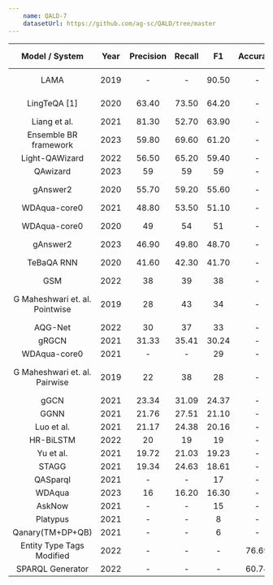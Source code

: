 ```yaml
---
    name: QALD-7
    datasetUrl: https://github.com/ag-sc/QALD/tree/master
---
```



|        Model / System        | Year |Precision | Recall |  F1   |Accuracy |Language |                                  Reported by                                  |
|:----------------------------:|:----:|:--------:|:------:|:-----:|:-------:|:-------:|:-----------------------------------------------------------------------------:|
|             LAMA             | 2019 |    -     |   -    | 90.50 |    -    |   EN    |            [Radoev et. al.](https://arxiv.org/pdf/2004.13843.pdf)             |
|         LingTeQA [1]         | 2020 |  63.40   | 73.50  | 64.20 |    -    |   EN    |    [D. Nhuan et al](https://ieeexplore.ieee.org/abstract/document/9282949)    |
|         Liang et al.         | 2021 |  81.30   | 52.70  | 63.90 |    -    |   EN    |[Liang et al.](https://assets.researchsquare.com/files/rs-70794/v1_stamped.pdf)|
|   Ensemble BR framework    | 2023 |   59.80   | 69.60  | 61.20 |    -    |   EN   | [Chen et al.](https://assets.researchsquare.com/files/rs-2676239/v1_covered.pdf?c=1680800823) |
|        Light-QAWizard        | 2022 |  56.50   | 65.20  | 59.40 |   -     |   EN    |                                                     [Chen et al.](https://ieeexplore.ieee.org/stamp/stamp.jsp?arnumber=9893129)                                                  |
|          QAwizard          | 2023 |   59      | 59     | 59    |    -    |   EN   | [Chen et al.](https://assets.researchsquare.com/files/rs-2676239/v1_covered.pdf?c=1680800823) |
|           gAnswer2           | 2020 |  55.70   | 59.20  | 55.60 |    -    |   EN    |            [Athreya et. al](https://arxiv.org/pdf/2004.13843.pdf)             |
|         WDAqua-core0         | 2021 |  48.80   | 53.50  | 51.10 |    -    |   EN    |[Liang et al.](https://assets.researchsquare.com/files/rs-70794/v1_stamped.pdf)|
|         WDAqua-core0         | 2020 |    49    |   54   |  51   |    -    |   EN    |            [Athreya et. al](https://arxiv.org/pdf/2004.13843.pdf)             |
|          gAnswer2          | 2023 |   46.90   | 49.80  | 48.70 |    -    |   EN   | [Chen et al.](https://assets.researchsquare.com/files/rs-2676239/v1_covered.pdf?c=1680800823) |
|          TeBaQA RNN          | 2020 |  41.60   | 42.30  | 41.70 |    -    |   EN    |            [Athreya et. al](https://arxiv.org/pdf/2004.13843.pdf)             |
|             GSM              | 2022 |    38    |   39   |  38   |    -    |   EN    |               [Liu et al.](https://www2022.thewebconf.org/PaperFiles/77.pdf)             |
|G Maheshwari et. al. Pointwise| 2019 |    28    |   43   |  34   |    -    |   EN    |         [G Maheshwari et. al.](https://arxiv.org/pdf/1811.01118.pdf)          |
|           AQG-Net            | 2022 |    30    |   37   |  33   |    -    |   EN    |               [Liu et al.](https://www2022.thewebconf.org/PaperFiles/77.pdf)         |
|            gRGCN             | 2021 |  31.33   | 35.41  | 30.24 |    -    |   EN    |               [Wu et al.](https://arxiv.org/pdf/2101.01510.pdf)               |
|         WDAqua-core0         | 2021 |    -     |   -    |  29   |    -    |   EN    |             [Orogat et al.](https://arxiv.org/pdf/2105.00811.pdf)             |
|G Maheshwari et. al. Pairwise | 2019 |    22    |   38   |  28   |    -    |   EN    |         [G Maheshwari et. al.](https://arxiv.org/pdf/1811.01118.pdf)          |
|             gGCN             | 2021 |  23.34   | 31.09  | 24.37 |    -    |   EN    |               [Wu et al.](https://arxiv.org/pdf/2101.01510.pdf)               |
|             GGNN             | 2021 |  21.76   | 27.51  | 21.10 |    -    |   EN    |               [Wu et al.](https://arxiv.org/pdf/2101.01510.pdf)               |
|          Luo et al.          | 2021 |  21.17   | 24.38  | 20.16 |    -    |   EN    |               [Wu et al.](https://arxiv.org/pdf/2101.01510.pdf)               |
|          HR-BiLSTM           | 2022 |    20    |   19   |  19   |    -    |   EN    |               [Liu et al.](https://www2022.thewebconf.org/PaperFiles/77.pdf)           |
|          Yu et al.           | 2021 |  19.72   | 21.03  | 19.23 |    -    |   EN    |               [Wu et al.](https://arxiv.org/pdf/2101.01510.pdf)               |
|            STAGG             | 2021 |  19.34   | 24.63  | 18.61 |    -    |   EN    |               [Wu et al.](https://arxiv.org/pdf/2101.01510.pdf)               |
|           QASparql           | 2021 |    -     |   -    |  17   |    -    |   EN    |             [Orogat et al.](https://arxiv.org/pdf/2105.00811.pdf)             |
|           WDAqua           | 2023 |   16      | 16.20  | 16.30 |    -    |   EN   | [Chen et al.](https://assets.researchsquare.com/files/rs-2676239/v1_covered.pdf?c=1680800823) |
|            AskNow            | 2021 |    -     |   -    |  15   |    -    |   EN    |             [Orogat et al.](https://arxiv.org/pdf/2105.00811.pdf)             |
|           Platypus           | 2021 |    -     |   -    |   8   |    -    |   EN    |             [Orogat et al.](https://arxiv.org/pdf/2105.00811.pdf)             |
|       Qanary(TM+DP+QB)       | 2021 |    -     |   -    |   6   |    -    |   EN    |             [Orogat et al.](https://arxiv.org/pdf/2105.00811.pdf)             |
|  Entity Type Tags Modified   |2022|    -     |   -    |   -   |  76.69  |   EN    | [Lin and Lu](https://journals.riverpublishers.com/index.php/JWE/article/view/11463/14671)             |
|       SPARQL Generator       |2022|    -     |   -    |   -   |  60.74  |   EN    | [Lin and Lu](https://journals.riverpublishers.com/index.php/JWE/article/view/11463/14671)             |
